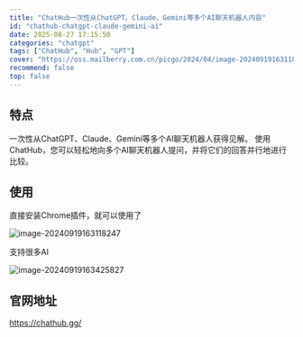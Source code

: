 ```yaml
---
title: "ChatHub一次性从ChatGPT、Claude、Gemini等多个AI聊天机器人内容"
id: "chathub-chatgpt-claude-gemini-ai"
date: 2025-08-27 17:15:50
categories: "chatgpt"
tags: ["ChatHub", "Hub", "GPT"]
cover: "https://oss.mailberry.com.cn/picgo/2024/04/image-20240919163118247.png?x-oss-process=image/watermark,text_NGk1aS5jb20,type_ZmFuZ3poZW5naGVpdGk,size_18,shadow_50,t_70,g_se,x_10,y_10,color_ffffff"
recommend: false
top: false
---
```


## 特点

一次性从ChatGPT、Claude、Gemini等多个AI聊天机器人获得见解。 使用ChatHub，您可以轻松地向多个AI聊天机器人提问，并将它们的回答并行地进行比较。

## 使用

直接安装Chrome插件，就可以使用了

![image-20240919163118247](https://oss.mailberry.com.cn/picgo/2024/04/image-20240919163118247.png?x-oss-process=image/watermark,text_NGk1aS5jb20,type_ZmFuZ3poZW5naGVpdGk,size_18,shadow_50,t_70,g_se,x_10,y_10,color_ffffff)

支持很多AI

![image-20240919163425827](https://oss.mailberry.com.cn/picgo/2024/04/image-20240919163425827.png?x-oss-process=image/watermark,text_NGk1aS5jb20,type_ZmFuZ3poZW5naGVpdGk,size_18,shadow_50,t_70,g_se,x_10,y_10,color_ffffff)

## 官网地址

https://chathub.gg/

